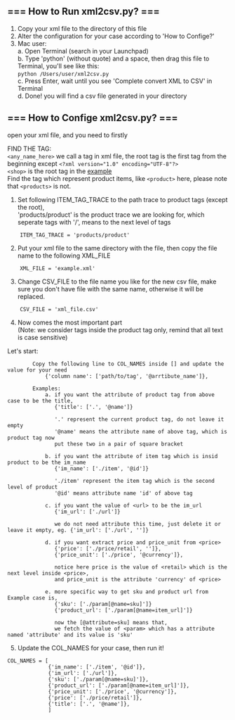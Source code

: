 ## === How to Run xml2csv.py? ===
1. Copy your xml file to the directory of this file
2. Alter the configuration for your case according to 'How to Confige?'
3. Mac user:   
    a. Open Terminal (search in your Launchpad)   
    b. Type 'python' (without quote) and a space, then drag this file to Terminal, you'll see like this:   
      `python /Users/user/xml2csv.py`  
    c. Press Enter, wait until you see 'Complete convert XML to CSV' in Terminal   
    d. Done! you will find a csv file generated in your directory   

## === How to Confige xml2csv.py? ===
open your xml file, and you need to firstly

FIND THE TAG:   
`<any_name_here>` we call a tag in xml file, the root tag is the first tag from the beginning except `<?xml version="1.0" encoding="UTF-8"?>`   
`<shop>` is the root tag in the [example](https://github.com/fcharmy/xml2csv/blob/master/README.md#example)   
Find the tag which represent product items, like `<product>` here, please note that `<products>` is not.   

1. Set following ITEM_TAG_TRACE to the path trace to product tags (except the root),   
'products/product' is the product trace we are looking for, which seperate tags with '/', means to the next level of tags
```
    ITEM_TAG_TRACE = 'products/product'
```

2. Put your xml file to the same directory with the file, then copy the file name to the following XML_FILE
```
    XML_FILE = 'example.xml'
```

3. Change CSV_FILE to the file name you like for the new csv file,
   make sure you don't have file with the same name, otherwise it will be replaced.
```
    CSV_FILE = 'xml_file.csv'
```

4. Now comes the most important part   
(Note: we consider tags inside the product tag only, remind that all text is case sensitive)

Let's start:
```
        Copy the following line to COL_NAMES inside [] and update the value for your need
            {'column name': ['path/to/tag', '@arrtibute_name']},

        Examples:
            a. if you want the attribute of product tag from above case to be the title,
               {'title': ['.', '@name']}

               '.' represent the current product tag, do not leave it empty
               '@name' means the attribute name of above tag, which is product tag now
               put these two in a pair of square bracket

            b. if you want the attribute of item tag which is insid product to be the im_name
               {'im_name': ['./item', '@id']}

               './item' represent the item tag which is the second level of product
               '@id' means attribute name 'id' of above tag

            c. if you want the value of <url> to be the im_url
               {'im_url': ['./url']}

               we do not need attribute this time, just delete it or leave it empty, eg. {'im_url': ['./url', '']}

            d. if you want extract price and price_unit from <price>
               {'price': ['./price/retail', '']},
               {'price_unit': ['./price', '@currency']},

               notice here price is the value of <retail> which is the next level inside <price>,
               and price_unit is the attribute 'currency' of <price>

            e. more specific way to get sku and product url from Example case is,
               {'sku': ['./param[@name=sku]']}
               {'product_url': ['./param[@name=item_url]']}

               now the [@attribute=sku] means that,
               we fetch the value of <param> which has a attribute named 'attribute' and its value is 'sku'
```

5. Update the COL_NAMES for your case, then run it!
```
COL_NAMES = [
             {'im_name': ['./item', '@id']},
             {'im_url': ['./url']},
             {'sku': ['./param[@name=sku]']},
             {'product_url': ['./param[@name=item_url]']},
             {'price_unit': ['./price', '@currency']},
             {'price': ['./price/retail']},
             {'title': ['.', '@name']},
             ]
```
